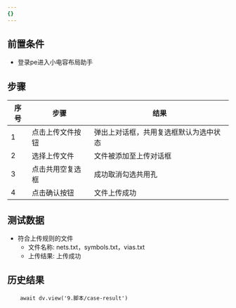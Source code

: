 ```yaml
---
{}
---
```


## 前置条件

- 登录pe进入小电容布局助手

## 步骤

| 序号  | 步骤       | 结果                  |
| --- | -------- | ------------------- |
| 1   | 点击上传文件按钮 | 弹出上对话框，共用复选框默认为选中状态 |
| 2   | 选择上传文件   | 文件被添加至上传对话框         |
| 3   | 点击共用空复选框 | 成功取消勾选共用孔           |
| 4   | 点击确认按钮   | 文件上传成功              |

## 测试数据

- 符合上传规则的文件
	- 文件名称: nets.txt，symbols.txt，vias.txt
	- 上传结果: 上传成功

## 历史结果

```dataviewjs
    await dv.view('9.脚本/case-result')
```

